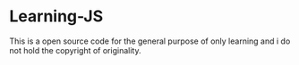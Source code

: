 # Learning-JS
This is a open source code for the general purpose of only learning and i do not hold the copyright of originality. 